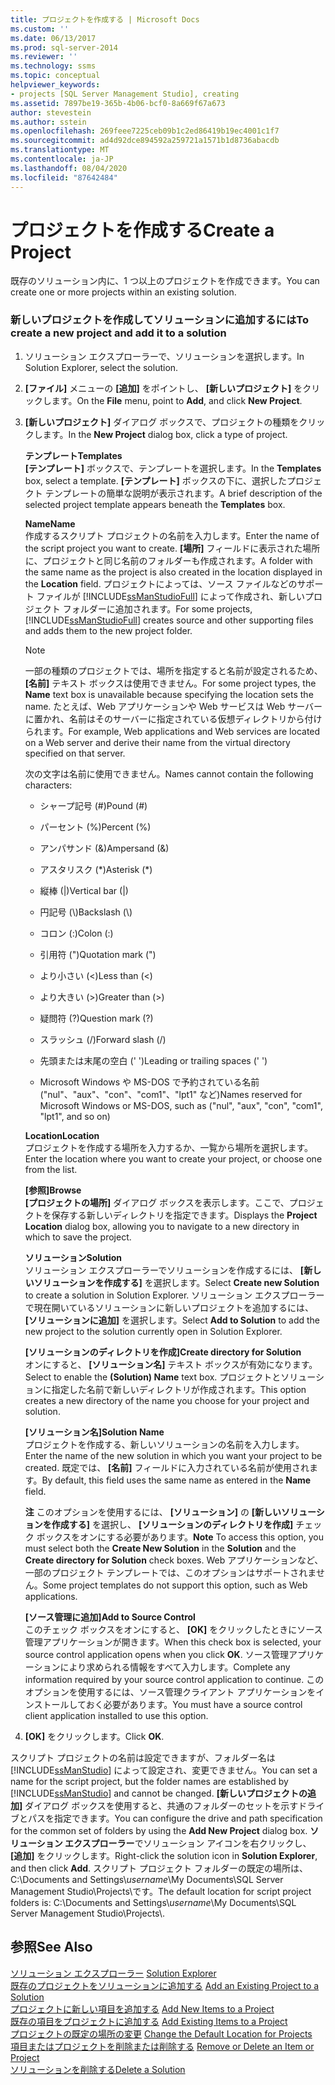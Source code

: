 ```yaml
---
title: プロジェクトを作成する | Microsoft Docs
ms.custom: ''
ms.date: 06/13/2017
ms.prod: sql-server-2014
ms.reviewer: ''
ms.technology: ssms
ms.topic: conceptual
helpviewer_keywords:
- projects [SQL Server Management Studio], creating
ms.assetid: 7897be19-365b-4b06-bcf0-8a669f67a673
author: stevestein
ms.author: sstein
ms.openlocfilehash: 269feee7225ceb09b1c2ed86419b19ec4001c1f7
ms.sourcegitcommit: ad4d92dce894592a259721a1571b1d8736abacdb
ms.translationtype: MT
ms.contentlocale: ja-JP
ms.lasthandoff: 08/04/2020
ms.locfileid: "87642484"
---
```

# <a name="create-a-project"></a><span data-ttu-id="c6ee4-102">プロジェクトを作成する</span><span class="sxs-lookup"><span data-stu-id="c6ee4-102">Create a Project</span></span>
  <span data-ttu-id="c6ee4-103">既存のソリューション内に、1 つ以上のプロジェクトを作成できます。</span><span class="sxs-lookup"><span data-stu-id="c6ee4-103">You can create one or more projects within an existing solution.</span></span>  
  
### <a name="to-create-a-new-project-and-add-it-to-a-solution"></a><span data-ttu-id="c6ee4-104">新しいプロジェクトを作成してソリューションに追加するには</span><span class="sxs-lookup"><span data-stu-id="c6ee4-104">To create a new project and add it to a solution</span></span>  
  
1.  <span data-ttu-id="c6ee4-105">ソリューション エクスプローラーで、ソリューションを選択します。</span><span class="sxs-lookup"><span data-stu-id="c6ee4-105">In Solution Explorer, select the solution.</span></span>  
  
2.  <span data-ttu-id="c6ee4-106">**[ファイル]** メニューの **[追加]** をポイントし、 **[新しいプロジェクト]** をクリックします。</span><span class="sxs-lookup"><span data-stu-id="c6ee4-106">On the **File** menu, point to **Add**, and click **New Project**.</span></span>  
  
3.  <span data-ttu-id="c6ee4-107">**[新しいプロジェクト]** ダイアログ ボックスで、プロジェクトの種類をクリックします。</span><span class="sxs-lookup"><span data-stu-id="c6ee4-107">In the  **New Project** dialog box, click a type of project.</span></span>  
  
     <span data-ttu-id="c6ee4-108">**テンプレート**</span><span class="sxs-lookup"><span data-stu-id="c6ee4-108">**Templates**</span></span>  
     <span data-ttu-id="c6ee4-109">**[テンプレート]** ボックスで、テンプレートを選択します。</span><span class="sxs-lookup"><span data-stu-id="c6ee4-109">In the **Templates** box, select a template.</span></span> <span data-ttu-id="c6ee4-110">**[テンプレート]** ボックスの下に、選択したプロジェクト テンプレートの簡単な説明が表示されます。</span><span class="sxs-lookup"><span data-stu-id="c6ee4-110">A brief description of the selected project template appears beneath the **Templates** box.</span></span>  
  
     <span data-ttu-id="c6ee4-111">**Name**</span><span class="sxs-lookup"><span data-stu-id="c6ee4-111">**Name**</span></span>  
     <span data-ttu-id="c6ee4-112">作成するスクリプト プロジェクトの名前を入力します。</span><span class="sxs-lookup"><span data-stu-id="c6ee4-112">Enter the name of the script project you want to create.</span></span> <span data-ttu-id="c6ee4-113">**[場所]** フィールドに表示された場所に、プロジェクトと同じ名前のフォルダーも作成されます。</span><span class="sxs-lookup"><span data-stu-id="c6ee4-113">A folder with the same name as the project is also created in the location displayed in the **Location** field.</span></span> <span data-ttu-id="c6ee4-114">プロジェクトによっては、ソース ファイルなどのサポート ファイルが [!INCLUDE[ssManStudioFull](../../includes/ssmanstudiofull-md.md)] によって作成され、新しいプロジェクト フォルダーに追加されます。</span><span class="sxs-lookup"><span data-stu-id="c6ee4-114">For some projects, [!INCLUDE[ssManStudioFull](../../includes/ssmanstudiofull-md.md)] creates source and other supporting files and adds them to the new project folder.</span></span>  
  
    > [!NOTE]  
    >  <span data-ttu-id="c6ee4-115">一部の種類のプロジェクトでは、場所を指定すると名前が設定されるため、 **[名前]** テキスト ボックスは使用できません。</span><span class="sxs-lookup"><span data-stu-id="c6ee4-115">For some project types, the **Name** text box is unavailable because specifying the location sets the name.</span></span> <span data-ttu-id="c6ee4-116">たとえば、Web アプリケーションや Web サービスは Web サーバーに置かれ、名前はそのサーバーに指定されている仮想ディレクトリから付けられます。</span><span class="sxs-lookup"><span data-stu-id="c6ee4-116">For example, Web applications and Web services are located on a Web server and derive their name from the virtual directory specified on that server.</span></span>  
  
     <span data-ttu-id="c6ee4-117">次の文字は名前に使用できません。</span><span class="sxs-lookup"><span data-stu-id="c6ee4-117">Names cannot contain the following characters:</span></span>  
  
    -   <span data-ttu-id="c6ee4-118">シャープ記号 (#)</span><span class="sxs-lookup"><span data-stu-id="c6ee4-118">Pound (#)</span></span>  
  
    -   <span data-ttu-id="c6ee4-119">パーセント (%)</span><span class="sxs-lookup"><span data-stu-id="c6ee4-119">Percent (%)</span></span>  
  
    -   <span data-ttu-id="c6ee4-120">アンパサンド (&)</span><span class="sxs-lookup"><span data-stu-id="c6ee4-120">Ampersand (&)</span></span>  
  
    -   <span data-ttu-id="c6ee4-121">アスタリスク (\*)</span><span class="sxs-lookup"><span data-stu-id="c6ee4-121">Asterisk (\*)</span></span>  
  
    -   <span data-ttu-id="c6ee4-122">縦棒 (|)</span><span class="sxs-lookup"><span data-stu-id="c6ee4-122">Vertical bar (|)</span></span>  
  
    -   <span data-ttu-id="c6ee4-123">円記号 (\\)</span><span class="sxs-lookup"><span data-stu-id="c6ee4-123">Backslash (\\)</span></span>  
  
    -   <span data-ttu-id="c6ee4-124">コロン (:)</span><span class="sxs-lookup"><span data-stu-id="c6ee4-124">Colon (:)</span></span>  
  
    -   <span data-ttu-id="c6ee4-125">引用符 (")</span><span class="sxs-lookup"><span data-stu-id="c6ee4-125">Quotation mark (")</span></span>  
  
    -   <span data-ttu-id="c6ee4-126">より小さい (\<)</span><span class="sxs-lookup"><span data-stu-id="c6ee4-126">Less than (\<)</span></span>  
  
    -   <span data-ttu-id="c6ee4-127">より大きい (>)</span><span class="sxs-lookup"><span data-stu-id="c6ee4-127">Greater than (>)</span></span>  
  
    -   <span data-ttu-id="c6ee4-128">疑問符 (?)</span><span class="sxs-lookup"><span data-stu-id="c6ee4-128">Question mark (?)</span></span>  
  
    -   <span data-ttu-id="c6ee4-129">スラッシュ (/)</span><span class="sxs-lookup"><span data-stu-id="c6ee4-129">Forward slash (/)</span></span>  
  
    -   <span data-ttu-id="c6ee4-130">先頭または末尾の空白 (' ')</span><span class="sxs-lookup"><span data-stu-id="c6ee4-130">Leading or trailing spaces (' ')</span></span>  
  
    -   <span data-ttu-id="c6ee4-131">Microsoft Windows や MS-DOS で予約されている名前 ("nul"、"aux"、"con"、"com1"、"lpt1" など)</span><span class="sxs-lookup"><span data-stu-id="c6ee4-131">Names reserved for Microsoft Windows or MS-DOS, such as ("nul", "aux", "con", "com1", "lpt1", and so on)</span></span>  
  
     <span data-ttu-id="c6ee4-132">**Location**</span><span class="sxs-lookup"><span data-stu-id="c6ee4-132">**Location**</span></span>  
     <span data-ttu-id="c6ee4-133">プロジェクトを作成する場所を入力するか、一覧から場所を選択します。</span><span class="sxs-lookup"><span data-stu-id="c6ee4-133">Enter the location where you want to create your project, or choose one from the list.</span></span>  
  
     <span data-ttu-id="c6ee4-134">**[参照]**</span><span class="sxs-lookup"><span data-stu-id="c6ee4-134">**Browse**</span></span>  
     <span data-ttu-id="c6ee4-135">**[プロジェクトの場所]** ダイアログ ボックスを表示します。ここで、プロジェクトを保存する新しいディレクトリを指定できます。</span><span class="sxs-lookup"><span data-stu-id="c6ee4-135">Displays the **Project Location** dialog box, allowing you to navigate to a new directory in which to save the project.</span></span>  
  
     <span data-ttu-id="c6ee4-136">**ソリューション**</span><span class="sxs-lookup"><span data-stu-id="c6ee4-136">**Solution**</span></span>  
     <span data-ttu-id="c6ee4-137">ソリューション エクスプローラーでソリューションを作成するには、 **[新しいソリューションを作成する]** を選択します。</span><span class="sxs-lookup"><span data-stu-id="c6ee4-137">Select **Create new Solution** to create a solution in Solution Explorer.</span></span> <span data-ttu-id="c6ee4-138">ソリューション エクスプローラーで現在開いているソリューションに新しいプロジェクトを追加するには、 **[ソリューションに追加]** を選択します。</span><span class="sxs-lookup"><span data-stu-id="c6ee4-138">Select **Add to Solution** to add the new project to the solution currently open in Solution Explorer.</span></span>  
  
     <span data-ttu-id="c6ee4-139">**[ソリューションのディレクトリを作成]**</span><span class="sxs-lookup"><span data-stu-id="c6ee4-139">**Create directory for Solution**</span></span>  
     <span data-ttu-id="c6ee4-140">オンにすると、 **[ソリューション名]** テキスト ボックスが有効になります。</span><span class="sxs-lookup"><span data-stu-id="c6ee4-140">Select to enable the **(Solution) Name** text box.</span></span> <span data-ttu-id="c6ee4-141">プロジェクトとソリューションに指定した名前で新しいディレクトリが作成されます。</span><span class="sxs-lookup"><span data-stu-id="c6ee4-141">This option creates a new directory of the name you choose for your project and solution.</span></span>  
  
     <span data-ttu-id="c6ee4-142">**[ソリューション名]**</span><span class="sxs-lookup"><span data-stu-id="c6ee4-142">**Solution Name**</span></span>  
     <span data-ttu-id="c6ee4-143">プロジェクトを作成する、新しいソリューションの名前を入力します。</span><span class="sxs-lookup"><span data-stu-id="c6ee4-143">Enter the name of the new solution in which you want your project to be created.</span></span> <span data-ttu-id="c6ee4-144">既定では、 **[名前]** フィールドに入力されている名前が使用されます。</span><span class="sxs-lookup"><span data-stu-id="c6ee4-144">By default, this field uses the same name as entered in the **Name** field.</span></span>  
  
     <span data-ttu-id="c6ee4-145">**注** このオプションを使用するには、 **[ソリューション]** の **[新しいソリューションを作成する]** を選択し、 **[ソリューションのディレクトリを作成]** チェック ボックスをオンにする必要があります。</span><span class="sxs-lookup"><span data-stu-id="c6ee4-145">**Note** To access this option, you must select both the **Create New Solution** in the **Solution** and the **Create directory for Solution** check boxes.</span></span> <span data-ttu-id="c6ee4-146">Web アプリケーションなど、一部のプロジェクト テンプレートでは、このオプションはサポートされません。</span><span class="sxs-lookup"><span data-stu-id="c6ee4-146">Some project templates do not support this option, such as Web applications.</span></span>  
  
     <span data-ttu-id="c6ee4-147">**[ソース管理に追加]**</span><span class="sxs-lookup"><span data-stu-id="c6ee4-147">**Add to Source Control**</span></span>  
     <span data-ttu-id="c6ee4-148">このチェック ボックスをオンにすると、 **[OK]** をクリックしたときにソース管理アプリケーションが開きます。</span><span class="sxs-lookup"><span data-stu-id="c6ee4-148">When this check box is selected, your source control application opens when you click **OK**.</span></span> <span data-ttu-id="c6ee4-149">ソース管理アプリケーションにより求められる情報をすべて入力します。</span><span class="sxs-lookup"><span data-stu-id="c6ee4-149">Complete any information required by your source control application to continue.</span></span> <span data-ttu-id="c6ee4-150">このオプションを使用するには、ソース管理クライアント アプリケーションをインストールしておく必要があります。</span><span class="sxs-lookup"><span data-stu-id="c6ee4-150">You must have a source control client application installed to use this option.</span></span>  
  
4.  <span data-ttu-id="c6ee4-151">**[OK]** をクリックします。</span><span class="sxs-lookup"><span data-stu-id="c6ee4-151">Click **OK**.</span></span>  
  
 <span data-ttu-id="c6ee4-152">スクリプト プロジェクトの名前は設定できますが、フォルダー名は [!INCLUDE[ssManStudio](../../includes/ssmanstudio-md.md)] によって設定され、変更できません。</span><span class="sxs-lookup"><span data-stu-id="c6ee4-152">You can set a name for the script project, but the folder names are established by [!INCLUDE[ssManStudio](../../includes/ssmanstudio-md.md)] and cannot be changed.</span></span> <span data-ttu-id="c6ee4-153">**[新しいプロジェクトの追加]** ダイアログ ボックスを使用すると、共通のフォルダーのセットを示すドライブとパスを指定できます。</span><span class="sxs-lookup"><span data-stu-id="c6ee4-153">You can configure the drive and path specification for the common set of folders by using the **Add New Project** dialog box.</span></span> <span data-ttu-id="c6ee4-154">**ソリューション エクスプローラー**でソリューション アイコンを右クリックし、 **[追加]** をクリックします。</span><span class="sxs-lookup"><span data-stu-id="c6ee4-154">Right-click the solution icon in **Solution Explorer**, and then click **Add**.</span></span> <span data-ttu-id="c6ee4-155">スクリプト プロジェクト フォルダーの既定の場所は、C:\Documents and Settings\\*username*\My Documents\SQL Server Management Studio\Projects\\です。</span><span class="sxs-lookup"><span data-stu-id="c6ee4-155">The default location for script project folders is: C:\Documents and Settings\\*username*\My Documents\SQL Server Management Studio\Projects\\.</span></span>  
  
## <a name="see-also"></a><span data-ttu-id="c6ee4-156">参照</span><span class="sxs-lookup"><span data-stu-id="c6ee4-156">See Also</span></span>  
 <span data-ttu-id="c6ee4-157">[ソリューション エクスプローラー](solution-explorer.md) </span><span class="sxs-lookup"><span data-stu-id="c6ee4-157">[Solution Explorer](solution-explorer.md) </span></span>  
 <span data-ttu-id="c6ee4-158">[既存のプロジェクトをソリューションに追加する](add-an-existing-project-to-a-solution.md) </span><span class="sxs-lookup"><span data-stu-id="c6ee4-158">[Add an Existing Project to a Solution](add-an-existing-project-to-a-solution.md) </span></span>  
 <span data-ttu-id="c6ee4-159">[プロジェクトに新しい項目を追加する](add-new-items-to-a-project.md) </span><span class="sxs-lookup"><span data-stu-id="c6ee4-159">[Add New Items to a Project](add-new-items-to-a-project.md) </span></span>  
 <span data-ttu-id="c6ee4-160">[既存の項目をプロジェクトに追加する](add-existing-items-to-a-project.md) </span><span class="sxs-lookup"><span data-stu-id="c6ee4-160">[Add Existing Items to a Project](add-existing-items-to-a-project.md) </span></span>  
 <span data-ttu-id="c6ee4-161">[プロジェクトの既定の場所の変更](change-the-default-location-for-projects.md) </span><span class="sxs-lookup"><span data-stu-id="c6ee4-161">[Change the Default Location for Projects](change-the-default-location-for-projects.md) </span></span>  
 <span data-ttu-id="c6ee4-162">[項目またはプロジェクトを削除または削除する](remove-or-delete-an-item-or-project.md) </span><span class="sxs-lookup"><span data-stu-id="c6ee4-162">[Remove or Delete an Item or Project](remove-or-delete-an-item-or-project.md) </span></span>  
 [<span data-ttu-id="c6ee4-163">ソリューションを削除する</span><span class="sxs-lookup"><span data-stu-id="c6ee4-163">Delete a Solution</span></span>](delete-a-solution.md)  
  
  
